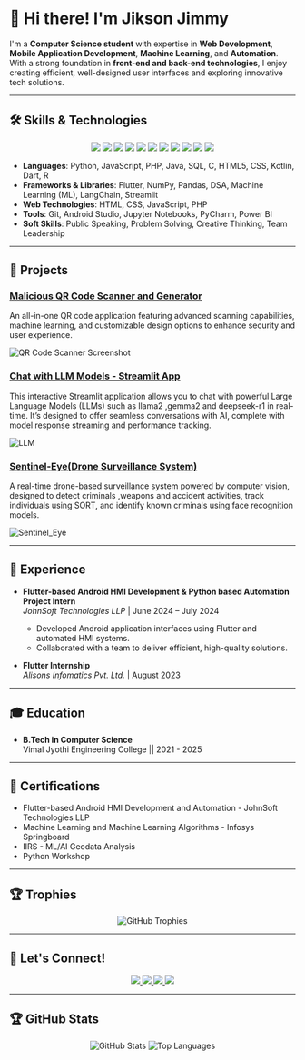 # 👋 Hi there! I'm Jikson Jimmy

I'm a **Computer Science student** with expertise in **Web Development**, **Mobile Application Development**, **Machine Learning**, and **Automation**. With a strong foundation in **front-end and back-end technologies**, I enjoy creating efficient, well-designed user interfaces and exploring innovative tech solutions.

---

## 🛠 Skills & Technologies

<div align="center">
  <!-- Programming Languages -->
  <img src="https://img.shields.io/badge/Python-3776AB?style=for-the-badge&logo=python&logoColor=white" />
  <img src="https://img.shields.io/badge/JavaScript-F7DF1E?style=for-the-badge&logo=javascript&logoColor=black" />
  <img src="https://img.shields.io/badge/PHP-777BB4?style=for-the-badge&logo=php&logoColor=white" />
  <img src="https://img.shields.io/badge/Java-007396?style=for-the-badge&logo=java&logoColor=white" />
  <img src="https://img.shields.io/badge/SQL-4479A1?style=for-the-badge&logo=postgresql&logoColor=white" />
  <img src="https://img.shields.io/badge/C-A8B9CC?style=for-the-badge&logo=c&logoColor=black" />
  <img src="https://img.shields.io/badge/HTML5-E34F26?style=for-the-badge&logo=html5&logoColor=white" />
  <img src="https://img.shields.io/badge/CSS3-1572B6?style=for-the-badge&logo=css3&logoColor=white" />
  <img src="https://img.shields.io/badge/Kotlin-0095D5?style=for-the-badge&logo=kotlin&logoColor=white" />
  <img src="https://img.shields.io/badge/Dart-0175C2?style=for-the-badge&logo=dart&logoColor=white" />
  <img src="https://img.shields.io/badge/R-276DC3?style=for-the-badge&logo=r&logoColor=white" />
</div>

- **Languages**: Python, JavaScript, PHP, Java, SQL, C, HTML5, CSS, Kotlin, Dart, R
- **Frameworks & Libraries**: Flutter, NumPy, Pandas, DSA, Machine Learning (ML), LangChain, Streamlit
- **Web Technologies**: HTML, CSS, JavaScript, PHP
- **Tools**: Git, Android Studio, Jupyter Notebooks, PyCharm, Power BI
- **Soft Skills**: Public Speaking, Problem Solving, Creative Thinking, Team Leadership

---

## 🚀 Projects

### [Malicious QR Code Scanner and Generator](https://github.com/JIKS31/Malicious_qrcode_Scanner-and-Generator-With-ML)
An all-in-one QR code application featuring advanced scanning capabilities, machine learning, and customizable design options to enhance security and user experience.

![QR Code Scanner Screenshot](images/qr_code_scanner.png) <!-- Replace with the actual path to your image -->

### [Chat with LLM Models - Streamlit App](https://github.com/JIKS31/LLM.git)
This interactive Streamlit application allows you to chat with powerful Large Language Models (LLMs) such as llama2 ,gemma2 and deepseek-r1 in real-time. It’s designed to offer seamless conversations with AI, complete with model response streaming and performance tracking.

![LLM](LLM/LLM.png)

### [Sentinel-Eye(Drone Surveillance System)](https://github.com/JIKS31/Sentinel-Eye.git)
A real-time drone-based surveillance system powered by computer vision, designed to detect criminals ,weapons and accident activities, track individuals using SORT, and identify known criminals using face recognition models.

![Sentinel_Eye](Sentinel_Eye/Frontend.png)

---

## 🎼 Experience

- **Flutter-based Android HMI Development & Python based Automation Project Intern**  
  *JohnSoft Technologies LLP* | June 2024 – July 2024  
  - Developed Android application interfaces using Flutter and automated HMI systems.
  - Collaborated with a team to deliver efficient, high-quality solutions.

- **Flutter Internship**  
  *Alisons Infomatics Pvt. Ltd.* | August 2023  

---

## 🎓 Education

- **B.Tech in Computer Science**  
  Vimal Jyothi Engineering College || 2021 - 2025  

---

## 📝 Certifications

<div>
  <ul>
    <li>Flutter-based Android HMI Development and Automation - JohnSoft Technologies LLP</li>
    <li>Machine Learning and Machine Learning Algorithms - Infosys Springboard</li>
    <li>IIRS - ML/AI Geodata Analysis</li>
    <li>Python Workshop</li>
  </ul>
</div>

---

## 🏆 Trophies

<div align="center">
  <img src="https://github-profile-trophy.vercel.app/?username=JIKS31&theme=radical&no-frame=true&column=7" alt="GitHub Trophies" />
</div>

---

## 💋 Let's Connect!

<div align="center">
  <a href="http://www.linkedin.com/in/jikson-jimmy-24a0842b6">
    <img src="https://img.shields.io/badge/LinkedIn-0077B5?style=for-the-badge&logo=linkedin&logoColor=white" />
  </a>
  <a href="https://github.com/JIKS31">
    <img src="https://img.shields.io/badge/GitHub-181717?style=for-the-badge&logo=github&logoColor=white" />
  </a>
  <a href="mailto:jiksonjimmy@gmail.com">
    <img src="https://img.shields.io/badge/Email-D14836?style=for-the-badge&logo=gmail&logoColor=white" />
  </a>
  <a href="https://x.com/Jiksonjimmy31">
    <img src="https://img.shields.io/badge/Twitter-1DA1F2?style=for-the-badge&logo=twitter&logoColor=white" />
  </a>
</div>

---

## 🏆 GitHub Stats

<div align="center">
  <img src="https://github-readme-stats.vercel.app/api?username=JIKS31&show_icons=true&theme=radical" alt="GitHub Stats" />
  <img src="https://github-readme-stats.vercel.app/api/top-langs/?username=JIKS31&layout=compact&theme=radical" alt="Top Languages" />
</div>
